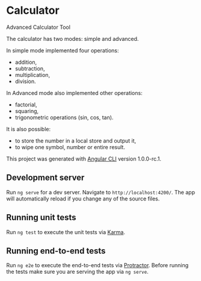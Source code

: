 # Calculator
Advanced Calculator Tool

The calculator has two modes: simple and advanced. 

In simple mode implemented four operations: 
  - addition, 
  - subtraction,
  - multiplication,
  - division. 

In Advanced mode also implemented other operations: 
  - factorial, 
  - squaring, 
  - trigonometric operations (sin, cos, tan).

It is also possible:
  - to store the number in a local store and output it, 
  - to wipe one symbol, number or entire result.

This project was generated with [Angular CLI](https://github.com/angular/angular-cli) version 1.0.0-rc.1.

## Development server
Run `ng serve` for a dev server. Navigate to `http://localhost:4200/`. The app will automatically reload if you change any of the source files.

## Running unit tests

Run `ng test` to execute the unit tests via [Karma](https://karma-runner.github.io).

## Running end-to-end tests

Run `ng e2e` to execute the end-to-end tests via [Protractor](http://www.protractortest.org/).
Before running the tests make sure you are serving the app via `ng serve`.

